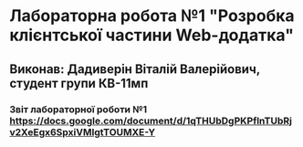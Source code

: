 # Лабораторна робота №1 "Розробка клієнтської частини Web-додатка"

## Виконав: Дадиверін Віталій Валерійович, студент групи КВ-11мп

### Звіт лабораторної роботи №1 https://docs.google.com/document/d/1qTHUbDgPKPflnTUbRjv2XeEgx6SpxiVMIgtTOUMXE-Y

